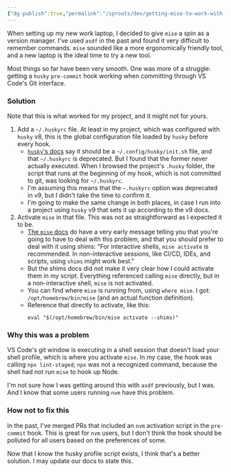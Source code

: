 ```yaml
---
{"dg-publish":true,"permalink":"/sprouts/dev/getting-mise-to-work-with-vs-code-s-git-interface/","created":"2025-02-05T16:08:37.298-06:00","updated":"2025-02-05T16:08:37.298-06:00"}
---
```


When setting up my new work laptop, I decided to give `mise` a spin as a version manager. I've used `asdf` in the past and found it very difficult to remember commands. `mise` sounded like a more ergonomically friendly tool, and a new laptop is the ideal time to try a new tool.

Most things so far have been very smooth. One was more of a struggle: getting a `husky` `pre-commit` hook working when committing through VS Code's Git interface. 

### Solution 

Note that this is what worked for my project, and it might not for yours. 

1. Add a `~/.huskyrc` file. At least in my project, which was configured with `husky` v8, this is the global configuration file loaded by `husky` before every hook. 
	- [`husky`'s docs](https://typicode.github.io/husky/how-to.html#startup-files) say it should be a `~/.config/husky/init.sh` file, and that `~/.huskyrc` is deprecated. But I found that the former never actually executed. When I browsed the project's `.husky` folder, the script that runs at the beginning of my hook, which is not committed to git, was looking for `~/.huskyrc`.
	- I'm assuming this means that the `~.huskyrc` option was deprecated in v9, but I didn't take the time to confirm it.
	- I'm going to make the same change in both places, in case I run into a project using `husky` v9 that sets it up according to the v9 docs.
2. Activate `mise` in that file. This was not as straightforward as I expected it to be.
	- [The `mise` docs]() do have a very early message telling you that you're going to have to deal with this problem, and that you should prefer to deal with it using shims: 
		"For interactive shells, `mise activate` is recommended. In non-interactive sessions, like CI/CD, IDEs, and scripts, using `shims` might work best."
	* But the shims docs did not make it very clear how I could activate them in my script. Everything referenced calling `mise` directly, but in a non-interactive shell, `mise` is not activated.
	* You can find where `mise` is running from, using `where mise`. I got: `/opt/homebrew/bin/mise` (and an actual function definition).
	* Reference that directly to activate, like this:
		```
		eval "$(/opt/homebrew/bin/mise activate --shims)"
		```
 	
### Why this was a problem

VS Code's git window is executing in a shell session that doesn't load your shell profile, which is where you activate `mise`. In my case, the hook was calling `npx lint-staged`; `npx` was not a recognized command, because the shell had not run `mise` to hook up Node. 

I'm not sure how I was getting around this with `asdf` previously, but I was. And I know that some users running `nvm` have this problem.

### How **not** to fix this

In the past, I've merged PRs that included an `nvm` activation script in the `pre-commit` hook. This is great for `nvm` users, but I don't think the hook should be polluted for all users based on the preferences of some.

Now that I know the husky profile script exists, I think that's a better solution. I may update our docs to state this. 